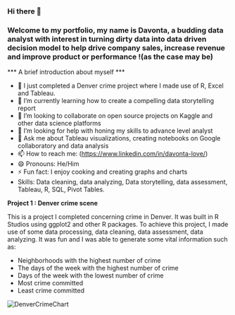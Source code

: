 ### Hi there 👋

<!--
**Dlovee/Dlovee** is a ✨ _special_ ✨ repository because its `README.md` (this file) appears on your GitHub profile.

Here are some ideas to get you started:
--> 
### Welcome to my portfolio, my name is Davonta, a budding data analyst with interest in turning dirty data into data driven decision model to help drive company sales, increase revenue and improve product or performance !(as the case may be) 
*** A brief introduction about myself *** 
- 🔭 I just completed a Denver crime project where I made use of R, Excel and Tableau. 
- 🌱 I’m currently learning how to create a compelling data storytelling report
- 👯 I’m looking to collaborate on open source projects on Kaggle and other data science platforms
- 🤔 I’m looking for help with honing my skills to advance level analyst
- 💬 Ask me about Tableau visualizations, creating notebooks on Google collaboratory and data analysis
- 📫 How to reach me: (https://www.linkedin.com/in/davonta-love/)
- 😄 Pronouns: He/Him
- ⚡ Fun fact: I enjoy cooking and creating graphs and charts
-    Skills: Data cleaning, data analyzing, Data storytelling, data assessment, Tableau, R, SQL, Pivot Tables.

**Project 1 : Denver crime scene**

This is a project I completed concerning crime in Denver. It was built in R Studios using ggplot2 and other R packages.
To achieve this project, I made use of some data processing, data cleaning, data assessment, data analyzing. It was fun and I was able to generate some vital information such as: 
* Neighborhoods with the highest number of crime
* The days of the week with the highest number of crime
* Days of the week with the lowest number of crime
* Most crime committed 
* Least crime committed

![DenverCrimeChart](https://github.com/Dlovee/Dlovee/assets/134805139/d9496118-0b79-4f9f-ae67-4021085ac5d1)

